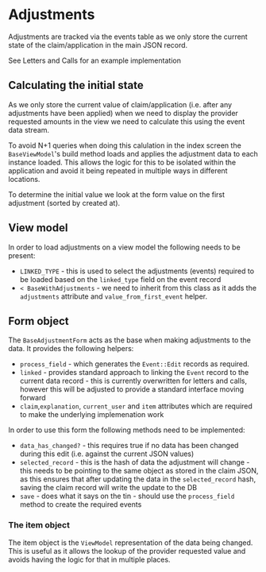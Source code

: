 # Adjustments

Adjustments are tracked via the events table as we only store the current state of the claim/application in the main JSON record.

See Letters and Calls for an example implementation

## Calculating the initial state

As we only store the current value of claim/application (i.e. after any adjustments have been applied) when we need to display the provider requested amounts in the view we need to calculate this using the event data stream.

To avoid N+1 queries when doing this calulation in the index screen the `BaseViewModel`'s build method loads and applies the adjustment data to each instance loaded. This allows the logic for this to be isolated within the application and avoid it being repeated in multiple ways in different locations.

To determine the initial value we look at the form value on the first adjustment (sorted by created at).

## View model

In order to load adjustments on a view model the following needs to be present:

* `LINKED_TYPE` - this is used to select the adjustments (events) required to be loaded based on the `linked_type` field on the event record
* `< BaseWithAdjustments` - we need to inherit from this class as it adds the `adjustments` attribute and `value_from_first_event` helper.

## Form object

The `BaseAdjustmentForm` acts as the base when making adjustments to the data. It provides the following helpers:

* `process_field` - which generates the `Event::Edit` records as required.
* `linked` - provides standard approach to linking the `Event` record to the current data record - this is currently overwritten for letters and calls, however this will be adjusted to provide a standard interface moving forward
* `claim`,`explanation`, `current_user` and `item` attributes which are required to make the underlying implemenation work

In order to use this form the following methods need to be implemented:

* `data_has_changed?` - this requires true if no data has been changed during this edit (i.e. against the current JSON values)
* `selected_record` - this is the hash of data the adjustment will change - this needs to be pointing to the same object as stored in the claim JSON, as this ensures that after updating the data in the `selected_record` hash, saving the claim record will write the update to the DB
* `save` - does what it says on the tin - should use the `process_field` method to create the required events

### The item object

The item object is the `ViewModel` representation of the data being changed. This is useful as it allows the lookup of the provider requested value and avoids having the logic for that in multiple places.
